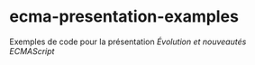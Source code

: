 # ecma-presentation-examples

Exemples de code pour la présentation *Évolution et nouveautés ECMAScript*